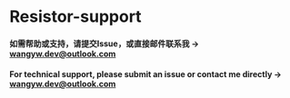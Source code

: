 # Resistor-support

#### 如需帮助或支持，请提交Issue，或直接邮件联系我 -> wangyw.dev@outlook.com

#### For technical support, please submit an issue or contact me directly -> wangyw.dev@outlook.com
